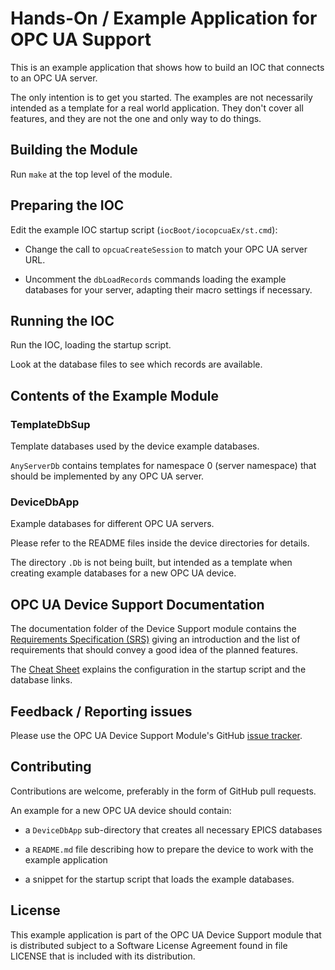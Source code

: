 # Hands-On / Example Application for OPC UA Support

This is an example application that shows how to build an IOC
that connects to an OPC UA server.

The only intention is to get you started.
The examples are not necessarily intended as a template for a real world
application. They don't cover all features, and they are not the one
and only way to do things.

## Building the Module

Run `make` at the top level of the module.

## Preparing the IOC

Edit the example IOC startup script (`iocBoot/iocopcuaEx/st.cmd`):

*   Change the call to `opcuaCreateSession` to match your OPC UA server URL.

*   Uncomment the `dbLoadRecords` commands loading the example databases
    for your server, adapting their macro settings if necessary.

## Running the IOC

Run the IOC, loading the startup script.

Look at the database files to see which records are available.

## Contents of the Example Module

### TemplateDbSup

Template databases used by the device example databases.

`AnyServerDb` contains templates for namespace 0 (server namespace) that
should be implemented by any OPC UA server.

### DeviceDbApp

Example databases for different OPC UA servers.

Please refer to the README files inside the device directories for details.

The directory `.Db` is not being built, but intended as a template
when creating example databases for a new OPC UA device.

## OPC UA Device Support Documentation

The documentation folder of the Device Support module contains the
[Requirements Specification (SRS)][requirements.pdf] giving an introduction
and the list of requirements that should convey a good idea of the planned
features.

The [Cheat Sheet][cheatsheet.pdf] explains the configuration in the startup
script and the database links.

## Feedback / Reporting issues

Please use the OPC UA Device Support Module's GitHub
[issue tracker](https://github.com/epics-modules/opcua/issues).

## Contributing

Contributions are welcome, preferably in the form of GitHub pull requests.

An example for a new OPC UA device should contain:

*   a `DeviceDbApp` sub-directory that creates all necessary EPICS databases

*   a `README.md` file describing how to prepare the device to work
    with the example application

*   a snippet for the startup script that loads the example databases.

## License

This example application is part of the OPC UA Device Support module
that is distributed subject to a Software License Agreement found
in file LICENSE that is included with its distribution.

<!-- Links -->
[requirements.pdf]: https://docs.google.com/viewer?url=https://raw.githubusercontent.com/epics-modules/opcua/master/documentation/EPICS%20Support%20for%20OPC%20UA%20-%20SRS.pdf
[cheatsheet.pdf]: https://docs.google.com/viewer?url=https://raw.githubusercontent.com/epics-modules/opcua/master/documentation/EPICS%20Support%20for%20OPC%20UA%20-%20Cheat%20Sheet.pdf
